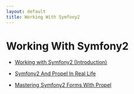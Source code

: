 ```yaml
---
layout: default
title: Working With Symfony2
---
```


# Working With Symfony2 #

* [Working with Symfony2 (Introduction)](working-with-symfony2.html)

* [Symfony2 And Propel In Real Life](symfony2-and-propel-in-real-life.html)

* [Mastering Symfony2 Forms With Propel](mastering-symfony2-forms-with-propel.html)
